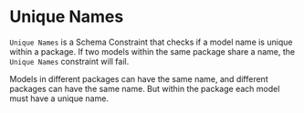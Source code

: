 # Unique Names
`Unique Names` is a Schema Constraint that checks if a model name is unique within a package.
If two models within the same package share a name, the `Unique Names` constraint will fail.

Models in different packages can have the same name, and different packages can have the same name.  But within the package each model must have a unique name.
